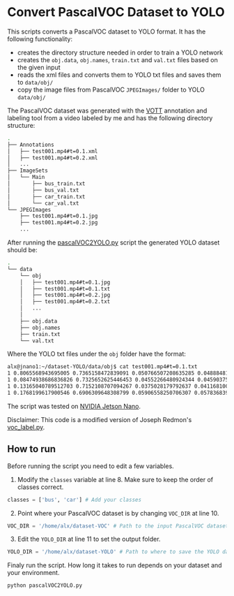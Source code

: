 # Convert PascalVOC Dataset to YOLO

This scripts converts a PascalVOC dataset to YOLO format.
It has the following functionality:
* creates the directory structure needed in order to train a YOLO network
* creates the `obj.data`, `obj.names`, `train.txt` and `val.txt` files based on the given input 
* reads the xml files and converts them to YOLO txt files and saves them to `data/obj/`
* copy the image files from PascalVOC `JPEGImages/` folder to YOLO `data/obj/`

The PascalVOC dataset was generated with the [VOTT](https://github.com/microsoft/VoTT) annotation and labeling tool from a video labeled by me and has the following directory structure:
```bash
.
├── Annotations
│   ├── test001.mp4#t=0.1.xml
│   ├── test001.mp4#t=0.2.xml
│   ...
├── ImageSets
│   └── Main
│       ├── bus_train.txt
│       ├── bus_val.txt
│       ├── car_train.txt
│       └── car_val.txt
└── JPEGImages
    ├── test001.mp4#t=0.1.jpg
    ├── test001.mp4#t=0.2.jpg
    ...
```

After running the [pascalVOC2YOLO.py](/path/to/pascalVOC2YOLO.py) script the generated YOLO dataset should be:

```bash
.
└── data
    └── obj
    │   ├── test001.mp4#t=0.1.jpg
    │   ├── test001.mp4#t=0.1.txt
    │   ├── test001.mp4#t=0.2.jpg
    │   ├── test001.mp4#t=0.2.txt
    │   ...
    │
    ├── obj.data
    ├── obj.names
    ├── train.txt
    └── val.txt
```

Where the YOLO txt files under the `obj` folder have the format:
```bash
alx@jnano1:~/dataset-YOLO/data/obj$ cat test001.mp4#t=0.1.txt
1 0.8065568943695005 0.7365158472839091 0.050766507208635285 0.04888481655003832
1 0.08474938686836826 0.7325652625446453 0.04552266480924344 0.04590375467312116
1 0.13165040789512703 0.7152108707094267 0.0375028179792637 0.04116810055598158
1 0.1768199617900546 0.6906309648308799 0.05906558250706307 0.057836839172737686
```

The script was tested on [NVIDIA Jetson Nano](https://developer.nvidia.com/embedded/jetson-nano-developer-kit).

Disclaimer: This code is a modified version of Joseph Redmon's [voc_label.py](https://github.com/pjreddie/darknet/blob/master/scripts/voc_label.py).

## How to run

Before running the script you need to edit a few variables.

1. Modify the `classes` variable at line 8. Make sure to keep the order of classes correct.
```python
classes = ['bus', 'car'] # Add your classes
```

2. Point where your PascalVOC dataset is by changing `VOC_DIR` at line 10.

```python
VOC_DIR = '/home/alx/dataset-VOC' # Path to the input PascalVOC dataset 
```
3. Edit the `YOLO_DIR` at line 11 to set the output folder.

```python
YOLO_DIR = '/home/alx/dataset-YOLO' # Path to where to save the YOLO dataset
```

Finaly run the script. How long it takes to run depends on your dataset and your environment.

```python
python pascalVOC2YOLO.py
```
